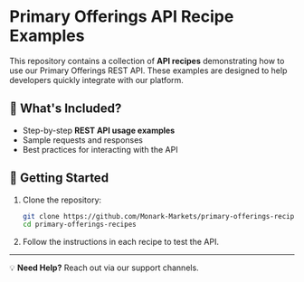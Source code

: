 # Primary Offerings API Recipe Examples

This repository contains a collection of **API recipes** demonstrating how to use our Primary Offerings REST API. These examples are designed to help developers quickly integrate with our platform.

## 📌 What's Included?
- Step-by-step **REST API usage examples**
- Sample requests and responses
- Best practices for interacting with the API

## 🚀 Getting Started
1. Clone the repository:
   ```sh
   git clone https://github.com/Monark-Markets/primary-offerings-recipes.git
   cd primary-offerings-recipes
   ```
2. Follow the instructions in each recipe to test the API.

---

💡 **Need Help?** Reach out via our support channels.

